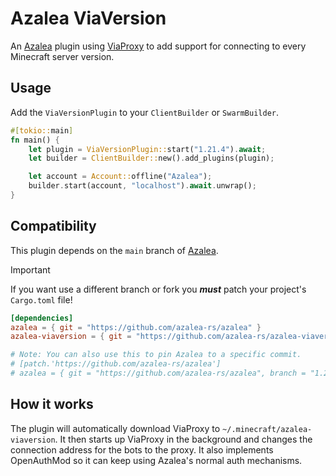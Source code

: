 # Azalea ViaVersion

An [Azalea] plugin using [ViaProxy] to add support for connecting to every Minecraft server version.

## Usage

Add the `ViaVersionPlugin` to your `ClientBuilder` or `SwarmBuilder`.

```rust
#[tokio::main]
fn main() {
    let plugin = ViaVersionPlugin::start("1.21.4").await;
    let builder = ClientBuilder::new().add_plugins(plugin);

    let account = Account::offline("Azalea");
    builder.start(account, "localhost").await.unwrap();
}
```

## Compatibility

This plugin depends on the `main` branch of [Azalea].

> [!IMPORTANT]
> If you want use a different branch or fork you ***must*** patch your project's `Cargo.toml` file!

```toml
[dependencies]
azalea = { git = "https://github.com/azalea-rs/azalea" }
azalea-viaversion = { git = "https://github.com/azalea-rs/azalea-viaversion" }

# Note: You can also use this to pin Azalea to a specific commit.
# [patch.'https://github.com/azalea-rs/azalea']
# azalea = { git = "https://github.com/azalea-rs/azalea", branch = "1.21.4" }
```

## How it works

The plugin will automatically download ViaProxy to `~/.minecraft/azalea-viaversion`. It then starts up ViaProxy in the
background and changes the connection address for the bots to the proxy. It also implements OpenAuthMod so it can keep
using Azalea's normal auth mechanisms.

[Azalea]: https://github.com/azalea-rs/azalea
[ViaProxy]: https://github.com/ViaVersion/ViaProxy
